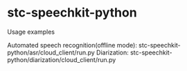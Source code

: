 # stc-speechkit-python

Usage examples

Automated speech recognition(offline mode): stc-speechkit-python/asr/cloud_client/run.py
Diarization: stc-speechkit-python/diarization/cloud_client/run.py
